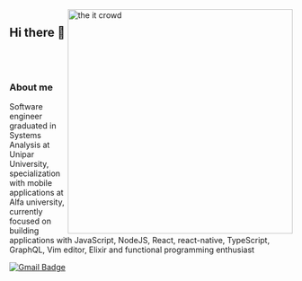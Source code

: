 
<img align='right' width="400" alt="the it crowd" src="https://media4.giphy.com/media/l3977c5EIanrpRouk/giphy.gif?cid=ecf05e47d141129cccaee8610460ffd39415a735b0334fdb&rid=giphy.gif" width="230"/>

## Hi there 👋

<br>
<br>

### About me

Software engineer graduated in Systems Analysis at Unipar University, specialization with mobile applications at Alfa university, currently focused on building applications with JavaScript, NodeJS, React, react-native, TypeScript, GraphQL, Vim editor, Elixir and functional programming enthusiast

[![Gmail Badge](https://img.shields.io/badge/-joaoantoniomaruti@gmail.com-c14438?style=flat-square&logo=Gmail&logoColor=white&link=mailto:joaoantoniomaruti@gmail.com)](mailto:joaoantoniomaruti@gmail.com)
